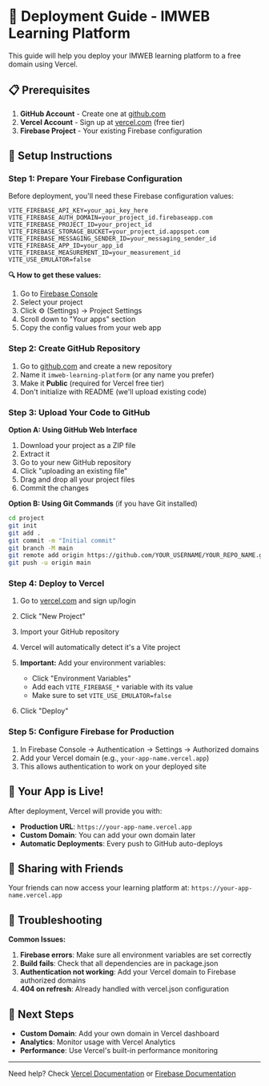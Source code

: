 # 🚀 Deployment Guide - IMWEB Learning Platform

This guide will help you deploy your IMWEB learning platform to a free domain using Vercel.

## 📋 Prerequisites

1. **GitHub Account** - Create one at [github.com](https://github.com)
2. **Vercel Account** - Sign up at [vercel.com](https://vercel.com) (free tier)
3. **Firebase Project** - Your existing Firebase configuration

## 🔧 Setup Instructions

### Step 1: Prepare Your Firebase Configuration

Before deployment, you'll need these Firebase configuration values:

```env
VITE_FIREBASE_API_KEY=your_api_key_here
VITE_FIREBASE_AUTH_DOMAIN=your_project_id.firebaseapp.com
VITE_FIREBASE_PROJECT_ID=your_project_id
VITE_FIREBASE_STORAGE_BUCKET=your_project_id.appspot.com
VITE_FIREBASE_MESSAGING_SENDER_ID=your_messaging_sender_id
VITE_FIREBASE_APP_ID=your_app_id
VITE_FIREBASE_MEASUREMENT_ID=your_measurement_id
VITE_USE_EMULATOR=false
```

**🔍 How to get these values:**
1. Go to [Firebase Console](https://console.firebase.google.com)
2. Select your project
3. Click ⚙️ (Settings) → Project Settings
4. Scroll down to "Your apps" section
5. Copy the config values from your web app

### Step 2: Create GitHub Repository

1. Go to [github.com](https://github.com) and create a new repository
2. Name it `imweb-learning-platform` (or any name you prefer)
3. Make it **Public** (required for Vercel free tier)
4. Don't initialize with README (we'll upload existing code)

### Step 3: Upload Your Code to GitHub

**Option A: Using GitHub Web Interface**
1. Download your project as a ZIP file
2. Extract it
3. Go to your new GitHub repository
4. Click "uploading an existing file"
5. Drag and drop all your project files
6. Commit the changes

**Option B: Using Git Commands** (if you have Git installed)
```bash
cd project
git init
git add .
git commit -m "Initial commit"
git branch -M main
git remote add origin https://github.com/YOUR_USERNAME/YOUR_REPO_NAME.git
git push -u origin main
```

### Step 4: Deploy to Vercel

1. Go to [vercel.com](https://vercel.com) and sign up/login
2. Click "New Project"
3. Import your GitHub repository
4. Vercel will automatically detect it's a Vite project
5. **Important:** Add your environment variables:
   - Click "Environment Variables"
   - Add each `VITE_FIREBASE_*` variable with its value
   - Make sure to set `VITE_USE_EMULATOR=false`

6. Click "Deploy"

### Step 5: Configure Firebase for Production

1. In Firebase Console → Authentication → Settings → Authorized domains
2. Add your Vercel domain (e.g., `your-app-name.vercel.app`)
3. This allows authentication to work on your deployed site

## 🎉 Your App is Live!

After deployment, Vercel will provide you with:
- **Production URL**: `https://your-app-name.vercel.app`
- **Custom Domain**: You can add your own domain later
- **Automatic Deployments**: Every push to GitHub auto-deploys

## 📱 Sharing with Friends

Your friends can now access your learning platform at:
`https://your-app-name.vercel.app`

## 🔧 Troubleshooting

**Common Issues:**

1. **Firebase errors**: Make sure all environment variables are set correctly
2. **Build fails**: Check that all dependencies are in package.json
3. **Authentication not working**: Add your Vercel domain to Firebase authorized domains
4. **404 on refresh**: Already handled with vercel.json configuration

## 🚀 Next Steps

- **Custom Domain**: Add your own domain in Vercel dashboard
- **Analytics**: Monitor usage with Vercel Analytics
- **Performance**: Use Vercel's built-in performance monitoring

---

Need help? Check [Vercel Documentation](https://vercel.com/docs) or [Firebase Documentation](https://firebase.google.com/docs) 